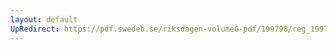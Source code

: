 ```yaml
---
layout: default
UpRedirect: https://pdf.swedeb.se/riksdagen-volumeG-pdf/199798/reg_199798/reg_199798_0373.pdf
---
```

